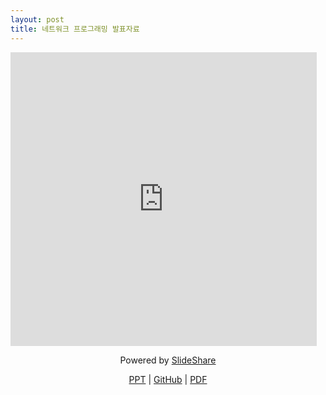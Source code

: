 ```yaml
---
layout: post
title: 네트워크 프로그래밍 발표자료
---
```


<iframe src="http://www.slideshare.net/Jongwon_/slideshelf" width="490px" height="470px" frameborder="0" marginwidth="0" marginheight="0" scrolling="no" style="border:none;" allowfullscreen webkitallowfullscreen mozallowfullscreen></iframe>

<!--
<iframe src="//www.slideshare.net/slideshow/embed_code/key/mE3r2Omlqu94NN" width="477" height="510" frameborder="0" marginwidth="0" marginheight="0" scrolling="no" style="border:1px solid #CCC; border-width:1px; margin-bottom:5px; max-width: 100%;" allowfullscreen> </iframe>
-->

<div style="margin-bottom:5px; text-align:center;"><p>Powered by <a href="//www.slideshare.net/Jongwon_/network-programming-report-56830712" title="Network programming report" target="_blank">SlideShare</a></p>

<p>
<a href="//lastone9182.github.io/reveal.js/network.html">PPT</a> |
<a href="//github.com/lastone9182/NetworkProgramming/tree/master/Hedgewars_Network_ver">GitHub</a> | 
<a href="/file/Network_Programming_Report.pdf" download>PDF</a>
</p>

</div>
